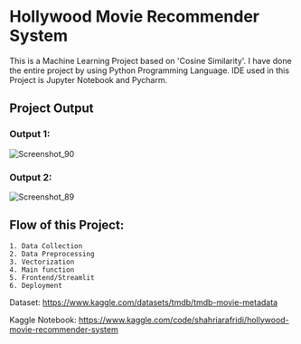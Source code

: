 # Hollywood Movie Recommender System

This is a Machine Learning Project based on 'Cosine Similarity'. I have done the entire project by using Python Programming Language. IDE used in this Project is Jupyter Notebook and Pycharm. 

## Project Output
### Output 1: 
![Screenshot_90](https://github.com/mdshahriarafridi/Hollywood-Movie-Recommender-System/assets/174371008/d2732c4b-41e3-479c-a91a-0c4a2a1861c7)

### Output 2: 
![Screenshot_89](https://github.com/mdshahriarafridi/Hollywood-Movie-Recommender-System/assets/174371008/ab36ef0e-34dd-4df6-9745-e88483e33625)

## Flow of this Project: 

    1. Data Collection
    2. Data Preprocessing
    3. Vectorization
    4. Main function
    5. Frontend/Streamlit
    6. Deployment

Dataset: https://www.kaggle.com/datasets/tmdb/tmdb-movie-metadata

Kaggle Notebook: https://www.kaggle.com/code/shahriarafridi/hollywood-movie-recommender-system


